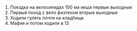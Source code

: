 1. Поездка на велосипедах 100 км икша первые выходные
2. Первый поход с вело физтехом вторые выходные
3. Ходили гулять почти на кладбище
4. Мафия и потом ходили в 13